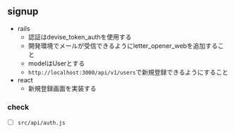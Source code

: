 ## signup
- rails
	- 認証はdevise_token_authを使用する
	- 開発環境でメールが受信できるようにletter_opener_webを追加すること
	- modelはUserとする
	- `http://localhost:3000/api/v1/users`で新規登録できるようにすること
- react
	- 新規登録画面を実装する
### check
- [ ] `src/api/auth.js`